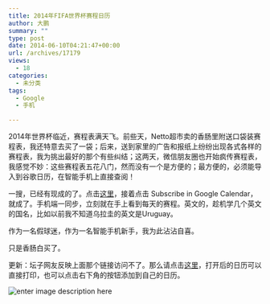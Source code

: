 ```yaml
---
title: 2014年FIFA世界杯赛程日历
author: 大鹏
summary: ""
type: post
date: 2014-06-10T04:21:47+00:00
url: /archives/17179
views:
  - 18
categories:
  - 未分类
tags:
  - Google
  - 手机

---
```

2014年世界杯临近，赛程表满天飞。前些天，Netto超市卖的香肠里附送口袋装赛程表，我还特意去买了一袋；后来，送到家里的广告和报纸上纷纷出现各式各样的赛程表，我为挑出最好的那个有些纠结；这两天，微信朋友圈也开始疯传赛程表，我感觉不妙：这些赛程表五花八门，然而没有一个是方便的；最方便的，必须能导入到谷歌日历，在智能手机上直接查阅！

一搜，已经有现成的了。点击[这里][1]，接着点击 Subscribe in Google Calendar，就成了。手机端一同步，立刻就在手上看到每天的赛程。英文的，趁机学几个英文的国名，比如以前我不知道乌拉圭的英文是Uruguay。

作为一名假球迷，作为一名智能手机新手，我为此沾沾自喜。

只是香肠白买了。

更新：坛子网友反映上面那个链接访问不了。那么请点击[这里][2]，打开后的日历可以直接打印，也可以点击右下角的按钮添加到自己的日历。

![enter image description here][3]

 [1]: http://www.worldcupbrazilcalendar.com/
 [2]: https://www.google.com/calendar/embed?src=Y2RhbGV2cXRtOTByY2Q1Ymo2NDVycWJtZGVnaTJqZ2ZAaW1wb3J0LmNhbGVuZGFyLmdvb2dsZS5jb20
 [3]: https://qg5vba.dm2301.livefilestore.com/y2p0q1vBtYo9IplMbNZUsx8a08xipePXQ5FGvLdcevJooUKP77C89BpWYI442-Bjov-LRMrv7pWhVMsh2oUl8-yC2RIMOWa-mwcV7xOql6ib5A/2015-06-10_FIFA2014.png
